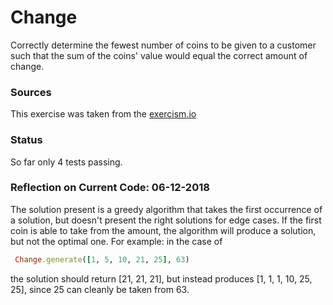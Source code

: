 # Change

Correctly determine the fewest number of coins to be given to a customer such
that the sum of the coins' value would equal the correct amount of change.

### Sources
This exercise was taken from the [exercism.io](exercism.io)

### Status
So far only 4 tests passing.

### Reflection on Current Code: 06-12-2018
The solution present is a greedy algorithm that takes the first occurrence of a solution, but doesn't present the right solutions for edge cases. If the first coin is able to take from the amount, the algorithm will produce a solution, but not the optimal one. For example: in the case of
```ruby
 Change.generate([1, 5, 10, 21, 25], 63)
```
the solution should return [21, 21, 21], but instead produces [1, 1, 1, 10, 25, 25], since 25 can cleanly be taken from 63.
